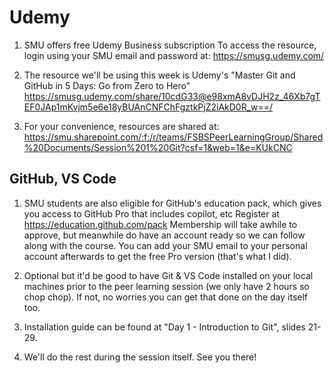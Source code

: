 # Udemy
1. SMU offers free Udemy Business subscription
   To access the resource, login using your SMU email and password at: https://smusg.udemy.com/

2. The resource we'll be using this week is Udemy's "Master Git and GitHub in 5 Days: Go from Zero to Hero"
   https://smusg.udemy.com/share/10cdG33@e98xmA8vDJH2z_46Xb7gTEF0JAp1mKvjm5e6e18yBUAnCNFChFgztkPjZ2iAkD0R_w==/

3. For your convenience, resources are shared at:
https://smu.sharepoint.com/:f:/r/teams/FSBSPeerLearningGroup/Shared%20Documents/Session%201%20Git?csf=1&web=1&e=KUkCNC

## GitHub, VS Code
1. SMU students are also eligible for GitHub's education pack, which gives you access to GitHub Pro that includes copilot, etc
   Register at https://education.github.com/pack
   Membership will take awhile to approve, but meanwhile do have an account ready so we can follow along with the course.
   You can add your SMU email to your personal account afterwards to get the free Pro version (that's what I did).

2. Optional but it'd be good to have Git & VS Code installed on your local machines prior to the peer learning session (we only have   2 hours so chop chop). If not, no worries you can get that done on the day itself too.

3. Installation guide can be found at "Day 1 - Introduction to Git", slides 21-29.

4. We'll do the rest during the session itself. See you there!